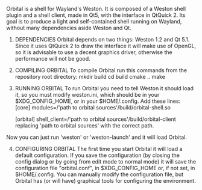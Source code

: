 
Orbital is a shell for Wayland's Weston.
It is composed of a Weston shell plugin and a shell client, made in Qt5,
with the interface in QtQuick 2.
Its goal is to produce a light and self-contained shell running on Wayland,
without many dependencies aside Weston and Qt.

1. DEPENDENCIES
Orbital depends on two things: Weston 1.2 and Qt 5.1.
Since it uses QtQuick 2 to draw the interface it will make use of OpenGL,
so it is advisable to use a decent graphics driver, otherwise the performance
will not be good.

2. COMPILING ORBITAL
To compile Orbital run this commands from the repository root directory:
    mkdir build
    cd build
    cmake ..
    make

3. RUNNING ORBITAL
To run Orbital you need to tell Weston it should load it, so you must modify
weston.ini, which should be in your $XDG_CONFIG_HOME, or in your $HOME/.config.
Add these lines:
    [core]
    modules=/'path to orbital sources'/build/orbital-shell.so

    [orbital]
    shell_client=/'path to orbital sources'/build/orbital-client
replacing 'path to orbital sources' with the correct path.

Now you can just run 'weston' or 'weston-launch' and it will load Orbital.

4. CONFIGURING ORBITAL
The first time you start Orbital it will load a default configuration. If you
save the configuration (by closing the config dialog or by going from edit mode
to normal mode) it will save the configuration file "orbital.conf", in
$XDG_CONFIG_HOME or, if not set, in $HOME/.config. You can manually modify
the configuration file, but Orbital has (or will have) graphical tools
for configuring the environment.
